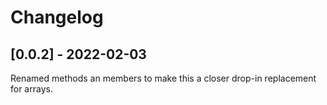# Changelog

## [0.0.2] - 2022-02-03

Renamed methods an members to make this a closer drop-in replacement for arrays.


